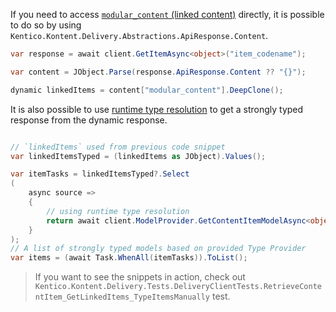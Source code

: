 If you need to access [`modular_content` (linked content)](https://docs.kontent.ai/reference/delivery-api#tag/Linked-content-and-components/retrieve-linked-content) directly, it is possible to do so by using `Kentico.Kontent.Delivery.Abstractions.ApiResponse.Content`.

```csharp
var response = await client.GetItemAsync<object>("item_codename");

var content = JObject.Parse(response.ApiResponse.Content ?? "{}");

dynamic linkedItems = content["modular_content"].DeepClone();
```

It is also possible to use [runtime type resolution](https://github.com/Kentico/kontent-delivery-sdk-net/wiki/Working-with-strongly-typed-models#adding-support-for-runtime-type-resolution) to get a strongly typed response from the dynamic response.

```csharp

// `linkedItems` used from previous code snippet
var linkedItemsTyped = (linkedItems as JObject).Values();

var itemTasks = linkedItemsTyped?.Select
(
    async source =>
    {
        // using runtime type resolution
        return await client.ModelProvider.GetContentItemModelAsync<object>(source, linkedItems);
    }
);
// A list of strongly typed models based on provided Type Provider
var items = (await Task.WhenAll(itemTasks)).ToList();
```

> If you want to see the snippets in action, check out `Kentico.Kontent.Delivery.Tests.DeliveryClientTests.RetrieveContentItem_GetLinkedItems_TypeItemsManually` test.